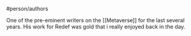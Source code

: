 ---
---
#person/authors 

One of the pre-eminent writers on the [[Metaverse]] for the last several years. His work for Redef was gold that i really enjoyed back in the day.